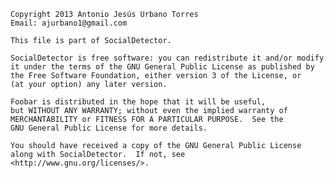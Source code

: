     
    Copyright 2013 Antonio Jesús Urbano Torres
    Email: ajurbano1@gmail.com

    This file is part of SocialDetector.

    SocialDetector is free software: you can redistribute it and/or modify
    it under the terms of the GNU General Public License as published by
    the Free Software Foundation, either version 3 of the License, or
    (at your option) any later version.

    Foobar is distributed in the hope that it will be useful,
    but WITHOUT ANY WARRANTY; without even the implied warranty of
    MERCHANTABILITY or FITNESS FOR A PARTICULAR PURPOSE.  See the
    GNU General Public License for more details.

    You should have received a copy of the GNU General Public License
    along with SocialDetector.  If not, see <http://www.gnu.org/licenses/>.
